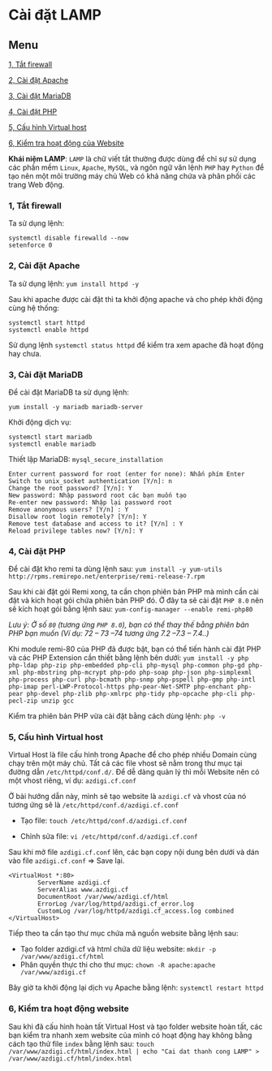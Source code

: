 # Cài đặt LAMP
## Menu
[1, Tắt firewall](#TatFirewall)

[2, Cài đặt Apache](#CaiDatApache)

[3, Cài đặt MariaDB](#CaiDatMariaDB)

[4, Cài đặt PHP](#CaiDatPHP)

[5, Cấu hình Virtual host](#CauHinhVirtualHost)

[6, Kiểm tra hoạt động của Website](#KiemTraHoatDongWevsite)




**Khái niệm LAMP**: `LAMP` là chữ viết tắt thường được dùng để chỉ sự sử dụng các phần mềm `Linux`, `Apache`, `MySQL`, và ngôn ngữ văn lệnh `PHP` hay `Python` để tạo nên một môi trường máy chủ Web có khả năng chứa và phân phối các trang Web động.
<a name="TatFirewall"></a>
### 1, Tắt firewall
Ta sử dụng lệnh:
``` 
systemctl disable firewalld --now
setenforce 0
```

<a name="CaiDatApache"></a>
### 2, Cài đặt Apache
Ta sử dụng lệnh: `yum install httpd -y`

Sau khi apache được cài đặt thì ta khởi động apache và cho phép khởi động cùng hệ thống:
```
systemctl start httpd
systemctl enable httpd
```
Sử dụng lệnh `systemctl status httpd` để kiểm tra xem apache đã hoạt động hay chưa.

<a name="CaiDatMariaDB"></a>
### 3, Cài đặt MariaDB
Để cài đặt MariaDB ta sử dụng lệnh:
```
yum install -y mariadb mariadb-server
```

Khởi động dịch vụ: 
```
systemctl start mariadb
systemctl enable mariadb
```

Thiết lập MariaDB: `mysql_secure_installation`
```
Enter current password for root (enter for none): Nhấn phím Enter
Switch to unix_socket authentication [Y/n]: n
Change the root password? [Y/n]: Y
New password: Nhập password root các bạn muốn tạo
Re-enter new password: Nhập lại password root
Remove anonymous users? [Y/n] : Y
Disallow root login remotely? [Y/n]: Y
Remove test database and access to it? [Y/n] : Y
Reload privilege tables now? [Y/n]: Y
```

<a name="CaiDatPHP"></a>
### 4, Cài đặt PHP
Để cài đặt kho remi ta dùng lệnh sau: `yum install -y yum-utils http://rpms.remirepo.net/enterprise/remi-release-7.rpm`

Sau khi cài đặt gói Remi xong, ta cần chọn phiên bản PHP mà mình cần cài đặt và kích hoạt gói chứa phiên bản PHP đó. Ở đây ta sẽ cài đặt `PHP 8.0` nên sẽ kích hoạt gói bằng lệnh sau: `yum-config-manager --enable remi-php80`

*Lưu ý: Ở số `80` (tương ứng `PHP 8.0`), bạn có thể thay thế bằng phiên bản PHP bạn muốn (Ví dụ: 72 – 73 –74 tương ứng 7.2 –7.3 – 7.4..)*

Khi module remi-80 của PHP đã được bật, bạn có thể tiến hành cài đặt PHP và các PHP Extension cần thiết bằng lệnh bên dưới: `yum install -y php php-ldap php-zip php-embedded php-cli php-mysql php-common php-gd php-xml php-mbstring php-mcrypt php-pdo php-soap php-json php-simplexml php-process php-curl php-bcmath php-snmp php-pspell php-gmp php-intl php-imap perl-LWP-Protocol-https php-pear-Net-SMTP php-enchant php-pear php-devel php-zlib php-xmlrpc php-tidy php-opcache php-cli php-pecl-zip unzip gcc`

Kiểm tra phiên bản PHP vừa cài đặt bằng cách dùng lệnh: `php -v`

<a name="CauHinhVirtualHost"></a>
### 5, Cấu hình Virtual host
Virtual Host là file cấu hình trong Apache để cho phép nhiều Domain cùng chạy trên một máy chủ. Tất cả các file vhost sẽ nằm trong thư mục tại đường dẫn  `/etc/httpd/conf.d/`. Để dễ dàng quản lý thì mỗi Website nên có một vhost riêng, ví dụ: `azdigi.cf.conf`

Ở bài hướng dẫn này, mình sẽ tạo website là `azdigi.cf` và vhost của nó tương ứng sẽ là `/etc/httpd/conf.d/azdigi.cf.conf`

- Tạo file: `touch /etc/httpd/conf.d/azdigi.cf.conf`

- Chỉnh sửa file: `vi /etc/httpd/conf.d/azdigi.cf.conf`

Sau khi mở file `azdigi.cf.conf` lên, các bạn copy nội dung bên dưới và dán vào file `azdigi.cf.conf` => Save lại.
```
<VirtualHost *:80>
        ServerName azdigi.cf
        ServerAlias www.azdigi.cf
        DocumentRoot /var/www/azdigi.cf/html
        ErrorLog /var/log/httpd/azdigi.cf_error.log
        CustomLog /var/log/httpd/azdigi.cf_access.log combined
</VirtualHost>
```

Tiếp theo ta cần tạo thư mục chứa mã nguồn website bằng lệnh sau:
- Tạo folder azdigi.cf và html chứa dữ liệu website: `mkdir -p /var/www/azdigi.cf/html`
- Phân quyền thực thi cho thư mục: `chown -R apache:apache /var/www/azdigi.cf`

Bây giờ ta khởi động lại dịch vụ Apache bằng lệnh: `systemctl restart httpd`

<a name="KiemTraHoatDongWevsite"></a>
### 6, Kiểm tra hoạt động website
Sau khi đã cấu hình hoàn tất Virtual Host và tạo folder website hoàn tất, các bạn kiểm tra nhanh xem website của mình có hoạt động hay không bằng cách tạo thử file `index` bằng lệnh sau: `touch /var/www/azdigi.cf/html/index.html | echo "Cai dat thanh cong LAMP" > /var/www/azdigi.cf/html/index.html`
